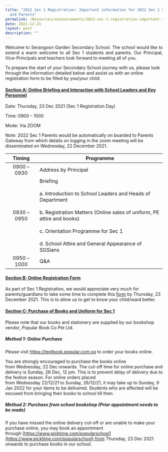 ```yaml
---
title: "2022 Sec 1 Registration: Important information for 2022 Sec 1 Students
  and Parents"
permalink: /Resources/announcements/2022-sec-1-registration-important-information/
date: 2021-12-21
layout: post
description: ""
---
```

<p style="text-align: justify;"> Welcome to Serangoon Garden Secondary School. The school would like to extend a warm welcome to all Sec 1 students and parents. Our Principal, Vice-Principals and teachers look forward to meeting all of you.

To prepare the start of your Secondary School journey with us, please look through the information detailed below and assist us with an online registration form to be filled by you/your child. </p>

#### <u><b>Section A: Online Briefing and Interaction with School Leaders and Key Personnel</b></u>

Date: Thursday, 23 Dec 2021 (Sec 1 Registration Day)

Time: 0900 – 1000

Mode: Via ZOOM

Note: 2022 Sec 1 Parents would be automatically on boarded to Parents Gateway from which details on logging in the zoom meeting will be disseminated on Wednesday, 22 December 2021.

|    Timing   |               Programme             |
|:-----------:|-------------------------------------------------------------------------------------------------------------------------------------------------------------------------------------------------------------------------------|
| 0900 – 0930 |                                                                                                       Address by Principal         |
| 0930 – 0950 | Briefing<br><br>a. Introduction to School Leaders and Heads of Department<br><br>b. Registration Matters (Online sales of uniform, PE attire and books)<br><br>c. Orientation Programme for Sec 1<br><br>d. School Attire and General Appearance of SGSians |
| 0950 – 1000 |          Q&A          |

####  <u><b>Section B: Online Registration Form </b></u>

As part of Sec 1 Registration, we would appreciate very much for parents/guardians to take some time to complete this <a href="https://go.gov.sg/s1registrationformsgs2022" target = "_blank">form</a> by Thursday, 23 December 2021. This is to allow us to get to know your child/ward better.


####  <u><b>Section C: Purchase of Books and Uniform for Sec 1  </b></u>

Please note that our books and stationery are supplied by our bookshop vendor, Popular Book Co Pte Ltd.


##### **Method 1: Online Purchase**

Please visit <a href="http://textbook.popular.com.sg/" target = "_blank">https://textbook.popular.com.sg</a> to order your books online.

You are strongly encouraged to purchase the books online from Wednesday, 22 Dec onwards. The cut-off time for online purchase and delivery is Sunday, 26 Dec, 12 pm. This is to prevent delay of delivery due to the festive season. For online orders placed from Wednesday 22/12/21 to Sunday, 26/12/21, it may take up to Sunday, 9 Jan 2022 for your items to be delivered. Students who are affected will be excused from bringing their books to school till then.

##### **Method 2: Purchase from school bookshop (Prior appointment needs to be made)**

If you have missed the online delivery cut-off or are unable to make your purchase online, you may book an appointment through [https://www.picktime.com/popularschool](https://www.picktime.com/popularschool) from Thursday, 23 Dec 2021 onwards to purchase books in our school.